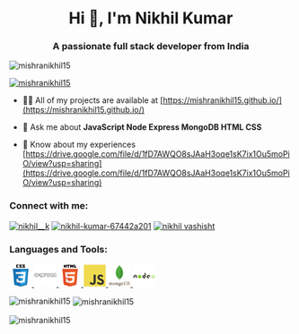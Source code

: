 <h1 align="center">Hi 👋, I'm Nikhil Kumar</h1>
<h3 align="center">A passionate full stack developer from India</h3>

<p align="left"> <img src="https://komarev.com/ghpvc/?username=mishranikhil15&label=Profile%20views&color=0e75b6&style=flat" alt="mishranikhil15" /> </p>

<p align="left"> <a href="https://github.com/ryo-ma/github-profile-trophy"><img src="https://github-profile-trophy.vercel.app/?username=mishranikhil15" alt="mishranikhil15" /></a> </p>

- 👨‍💻 All of my projects are available at [https://mishranikhil15.github.io/](https://mishranikhil15.github.io/)

- 💬 Ask me about **JavaScript Node Express MongoDB HTML CSS**

<!-- - 📫 How to reach me **vashsihtnikhil158@gmail.com** -->

- 📄 Know about my experiences [https://drive.google.com/file/d/1fD7AWQO8sJAaH3oqe1sK7ix1Ou5moPiO/view?usp=sharing](https://drive.google.com/file/d/1fD7AWQO8sJAaH3oqe1sK7ix1Ou5moPiO/view?usp=sharing)

<h3 align="left">Connect with me:</h3>
<p align="left">
<a href="https://twitter.com/nikhil__k" target="blank"><img align="center" src="https://raw.githubusercontent.com/rahuldkjain/github-profile-readme-generator/master/src/images/icons/Social/twitter.svg" alt="nikhil__k" height="30" width="40" /></a>
<a href="https://linkedin.com/in/nikhil-kumar-67442a201" target="blank"><img align="center" src="https://raw.githubusercontent.com/rahuldkjain/github-profile-readme-generator/master/src/images/icons/Social/linked-in-alt.svg" alt="nikhil-kumar-67442a201" height="30" width="40" /></a>
<a href="https://fb.com/nikhil vashisht" target="blank"><img align="center" src="https://raw.githubusercontent.com/rahuldkjain/github-profile-readme-generator/master/src/images/icons/Social/facebook.svg" alt="nikhil vashisht" height="30" width="40" /></a>
</p>

<h3 align="left">Languages and Tools:</h3>
<p align="left"> <a href="https://www.w3schools.com/css/" target="_blank" rel="noreferrer"> <img src="https://raw.githubusercontent.com/devicons/devicon/master/icons/css3/css3-original-wordmark.svg" alt="css3" width="40" height="40"/> </a> <a href="https://expressjs.com" target="_blank" rel="noreferrer"> <img src="https://raw.githubusercontent.com/devicons/devicon/master/icons/express/express-original-wordmark.svg" alt="express" width="40" height="40"/> </a> <a href="https://www.w3.org/html/" target="_blank" rel="noreferrer"> <img src="https://raw.githubusercontent.com/devicons/devicon/master/icons/html5/html5-original-wordmark.svg" alt="html5" width="40" height="40"/> </a> <a href="https://developer.mozilla.org/en-US/docs/Web/JavaScript" target="_blank" rel="noreferrer"> <img src="https://raw.githubusercontent.com/devicons/devicon/master/icons/javascript/javascript-original.svg" alt="javascript" width="40" height="40"/> </a> <a href="https://www.mongodb.com/" target="_blank" rel="noreferrer"> <img src="https://raw.githubusercontent.com/devicons/devicon/master/icons/mongodb/mongodb-original-wordmark.svg" alt="mongodb" width="40" height="40"/> </a> <a href="https://nodejs.org" target="_blank" rel="noreferrer"> <img src="https://raw.githubusercontent.com/devicons/devicon/master/icons/nodejs/nodejs-original-wordmark.svg" alt="nodejs" width="40" height="40"/> </a> </p>

<p><img align="left" src="https://github-readme-stats.vercel.app/api/top-langs?username=mishranikhil15&show_icons=true&locale=en&layout=compact" alt="mishranikhil15" /></p>

<p>&nbsp;<img align="center" src="https://github-readme-stats.vercel.app/api?username=mishranikhil15&show_icons=true&locale=en" alt="mishranikhil15" /></p>

<p><img align="center" src="https://github-readme-streak-stats.herokuapp.com/?user=mishranikhil15&" alt="mishranikhil15" /></p>

